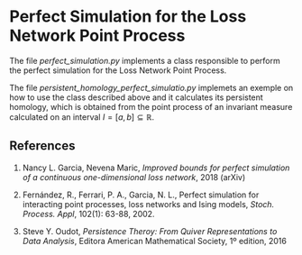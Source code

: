 # Perfect Simulation for the Loss Network Point Process

The file *perfect_simulation.py* implements a class responsible to
perform the perfect simulation for the Loss Network Point Process.

The file *persistent_homology_perfect_simulatio.py* implemets an exemple
on how to use the class described above and it calculates its persistent
homology, which  is obtained from the point process of an invariant measure calculated on
an interval $I=[a, b] \subseteq \mathbb{R}$.

## References
1. Nancy L. Garcia, Nevena Maric, *Improved bounds for perfect
simulation of a continuous one-dimensional loss network*, 2018 (arXiv)

2. Fernández, R., Ferrari, P. A., Garcia, N. L., Perfect simulation for
interacting point processes, loss networks and Ising models, *Stoch.
Process. Appl*, 102(1): 63-88, 2002.

3. Steve Y. Oudot, *Persistence Theroy: From Quiver Representations to
Data Analysis*, Editora American Mathematical Society, 1º edition, 2016
